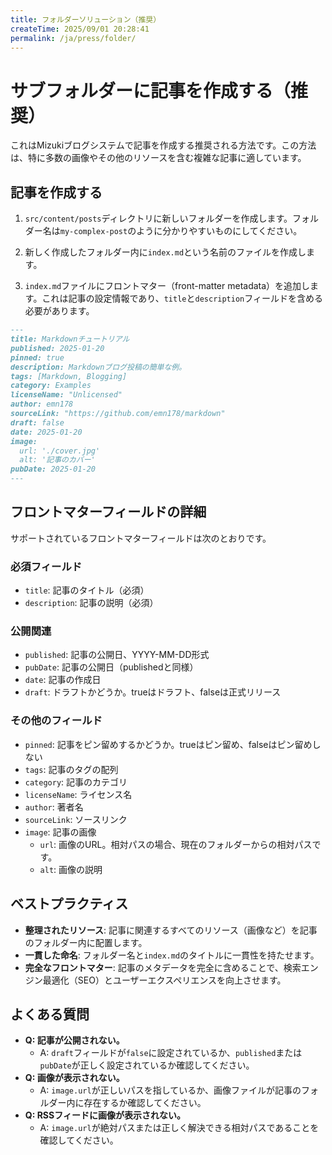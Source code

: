 ```yaml
---
title: フォルダーソリューション（推奨）
createTime: 2025/09/01 20:28:41
permalink: /ja/press/folder/
---
```


# サブフォルダーに記事を作成する（推奨）

これはMizukiブログシステムで記事を作成する推奨される方法です。この方法は、特に多数の画像やその他のリソースを含む複雑な記事に適しています。

## 記事を作成する

1. `src/content/posts`ディレクトリに新しいフォルダーを作成します。フォルダー名は`my-complex-post`のように分かりやすいものにしてください。

2. 新しく作成したフォルダー内に`index.md`という名前のファイルを作成します。

3. `index.md`ファイルにフロントマター（front-matter metadata）を追加します。これは記事の設定情報であり、`title`と`description`フィールドを含める必要があります。

```markdown
---
title: Markdownチュートリアル
published: 2025-01-20
pinned: true
description: Markdownブログ投稿の簡単な例。
tags: [Markdown, Blogging]
category: Examples
licenseName: "Unlicensed"
author: emn178
sourceLink: "https://github.com/emn178/markdown"
draft: false
date: 2025-01-20
image:
  url: './cover.jpg'
  alt: '記事のカバー'
pubDate: 2025-01-20
---
```

## フロントマターフィールドの詳細

サポートされているフロントマターフィールドは次のとおりです。

### 必須フィールド
- `title`: 記事のタイトル（必須）
- `description`: 記事の説明（必須）

### 公開関連
- `published`: 記事の公開日、YYYY-MM-DD形式
- `pubDate`: 記事の公開日（publishedと同様）
- `date`: 記事の作成日
- `draft`: ドラフトかどうか。trueはドラフト、falseは正式リリース

### その他のフィールド
- `pinned`: 記事をピン留めするかどうか。trueはピン留め、falseはピン留めしない
- `tags`: 記事のタグの配列
- `category`: 記事のカテゴリ
- `licenseName`: ライセンス名
- `author`: 著者名
- `sourceLink`: ソースリンク
- `image`: 記事の画像
  - `url`: 画像のURL。相対パスの場合、現在のフォルダーからの相対パスです。
  - `alt`: 画像の説明

## ベストプラクティス

- **整理されたリソース**: 記事に関連するすべてのリソース（画像など）を記事のフォルダー内に配置します。
- **一貫した命名**: フォルダー名と`index.md`のタイトルに一貫性を持たせます。
- **完全なフロントマター**: 記事のメタデータを完全に含めることで、検索エンジン最適化（SEO）とユーザーエクスペリエンスを向上させます。

## よくある質問

- **Q: 記事が公開されない。**
  - A: `draft`フィールドが`false`に設定されているか、`published`または`pubDate`が正しく設定されているか確認してください。
- **Q: 画像が表示されない。**
  - A: `image.url`が正しいパスを指しているか、画像ファイルが記事のフォルダー内に存在するか確認してください。
- **Q: RSSフィードに画像が表示されない。**
  - A: `image.url`が絶対パスまたは正しく解決できる相対パスであることを確認してください。
